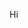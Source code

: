Hi

<!---
dionvu/dionvu is a ✨ special ✨ repository because its `README.md` (this file) appears on your GitHub profile.
You can click the Preview link to take a look at your changes.
--->
